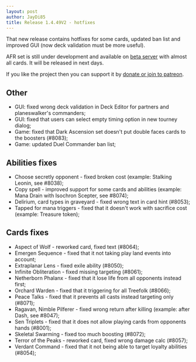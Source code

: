 ```yaml
---
layout: post
author: JayDi85
title: Release 1.4.49V2 - hotfixes
---
```

That new release contains hotfixes for some cards, updated ban list 
and improved GUI (now deck validation must be more useful).

AFR set is still under development and available on [beta server](https://xmage.today/) with almost all cards. It will be released in next days.

If you like the project then you can support it by [donate or join to patreon](https://xmage.today/#donate).

## Other
* GUI: fixed wrong deck validation in Deck Editor for partners and planeswalker's commanders;
* GUI: fixed that users can select empty timing option in new tourney dialog;
* Game: fixed that Dark Ascension set doesn't put double faces cards to the boosters (#8083);
* Game: updated Duel Commander ban list;

## Abilities fixes
* Choose secretly opponent - fixed broken cost (example: Stalking Leonin, see #8038);
* Copy spell - improved support for some cards and abilities (example: Mana Drain with Isochron Scepter, see #8074);
* Delirium, card types in graveyard - fixed wrong text in card hint (#8053);
* Tapped for mana triggers - fixed that it doesn't work with sacrifice cost (example: Treasure token);

## Cards fixes
* Aspect of Wolf - reworked card, fixed text (#8064);
* Emergen Sequence - fixed that it not taking play land events into account;
* Extraplanar Lens - fixed exile ability (#8050);
* Infinite Obliteration - fixed missing targeting (#8061);
* Netherborn Phalanx - fixed that it lose life from all opponents instead first;
* Orchard Warden - fixed that it triggering for all Treefolk (#8066);
* Peace Talks - fixed that it prevents all casts instead targeting only (#8071);
* Ragavan, Nimble Pilferer - fixed wrong return after killing (example: after Dash, see #8047);
* Sen Triplets - fixed that it does not allow playing cards from opponents hands (#8001);
* Skeletal Swarming - fixed too much boosting (#8072);
* Terror of the Peaks - reworked card, fixed wrong damage calc (#8057);
* Verdant Command - fixed that it not being able to target loyalty abilities (#8054);